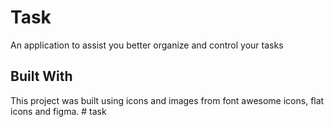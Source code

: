 # Task

An application to assist you better organize and control your tasks

## Built With

This project was built using icons and images from font awesome icons, flat icons and figma. #   t a s k  
 